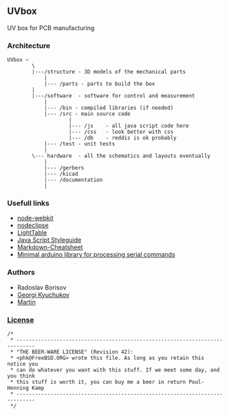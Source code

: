 ## UVbox

UV box for PCB manufacturing

### Architecture

```
UVbox ~
        \
        |---/structure - 3D models of the mechanical parts
            |
            |--- /parts - parts to build the box
        |
        |---/software  - software for control and measurement
            |
            |--- /bin - compiled libraries (if needed)
            |--- /src - main source code
                    |
                    |--- /js    - all java script code here
                    |--- /css   - look better with css
                    |--- /db    - reddis is ok probably
            |--- /test - unit tests
            |
        \--- hardware  - all the schematics and layouts eventually
            |
            |--- /gerbers
            |--- /kicad
            |--- /documentation
            |
```

### Usefull links

 * [node-webkit](https://github.com/rogerwang/node-webkit)
 * [nodeclipse](http://www.nodeclipse.org/updates)
 * [LightTable](http://www.lighttable.com/)
 * [Java Script Styleguide](https://github.com/airbnb/javascript)
 * [Markdown-Cheatsheet](https://github.com/adam-p/markdown-here/wiki/Markdown-Cheatsheet)
 * [Minimal arduino library for processing serial commands](http://awtfy.com/2011/05/23/a-minimal-arduino-library-for-processing-serial-commands/)

### Authors
 * Radoslav Borisov
 * [Georgi Kyuchukov](mailto:gkyuchukov86@gmail.com)
 * [Martin](mailto:martin@libtec.org)


### [License](http://en.wikipedia.org/wiki/Beerware)

```
/*
 * ----------------------------------------------------------------------------
 * "THE BEER-WARE LICENSE" (Revision 42):
 * <phk@FreeBSD.ORG> wrote this file. As long as you retain this notice you
 * can do whatever you want with this stuff. If we meet some day, and you think
 * this stuff is worth it, you can buy me a beer in return Poul-Henning Kamp
 * ----------------------------------------------------------------------------
 */
```
